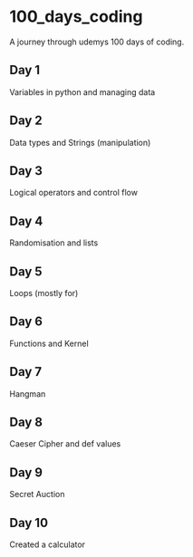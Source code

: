 # 100_days_coding
A journey through udemys 100 days of coding.
## Day 1
Variables in python and managing data
## Day 2
Data types and Strings (manipulation)
## Day 3
Logical operators and control flow
## Day 4
Randomisation and lists
## Day 5
Loops (mostly for)
## Day 6
Functions and Kernel
## Day 7
Hangman 
## Day 8
Caeser Cipher and def values
## Day 9
Secret Auction
## Day 10
Created a calculator
